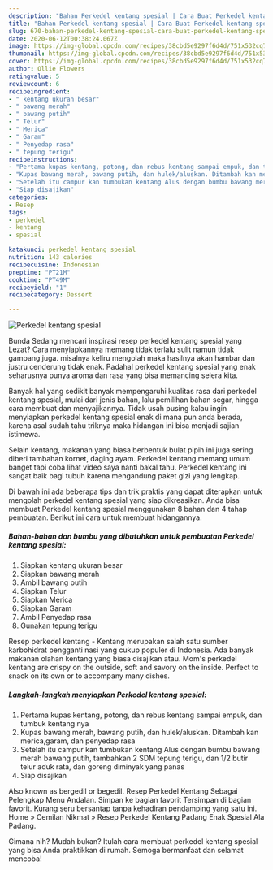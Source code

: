 ```yaml
---
description: "Bahan Perkedel kentang spesial | Cara Buat Perkedel kentang spesial Yang Sempurna"
title: "Bahan Perkedel kentang spesial | Cara Buat Perkedel kentang spesial Yang Sempurna"
slug: 670-bahan-perkedel-kentang-spesial-cara-buat-perkedel-kentang-spesial-yang-sempurna
date: 2020-06-12T00:38:24.067Z
image: https://img-global.cpcdn.com/recipes/38cbd5e9297f6d4d/751x532cq70/perkedel-kentang-spesial-foto-resep-utama.jpg
thumbnail: https://img-global.cpcdn.com/recipes/38cbd5e9297f6d4d/751x532cq70/perkedel-kentang-spesial-foto-resep-utama.jpg
cover: https://img-global.cpcdn.com/recipes/38cbd5e9297f6d4d/751x532cq70/perkedel-kentang-spesial-foto-resep-utama.jpg
author: Ollie Flowers
ratingvalue: 5
reviewcount: 6
recipeingredient:
- " kentang ukuran besar"
- " bawang merah"
- " bawang putih"
- " Telur"
- " Merica"
- " Garam"
- " Penyedap rasa"
- " tepung terigu"
recipeinstructions:
- "Pertama kupas kentang, potong, dan rebus kentang sampai empuk, dan tumbuk kentang nya"
- "Kupas bawang merah, bawang putih, dan hulek/aluskan. Ditambah kan merica,garam, dan penyedap rasa"
- "Setelah itu campur kan tumbukan kentang Alus dengan bumbu bawang merah bawang putih, tambahkan 2 SDM tepung terigu, dan 1/2 butir telur aduk rata, dan goreng diminyak yang panas"
- "Siap disajikan"
categories:
- Resep
tags:
- perkedel
- kentang
- spesial

katakunci: perkedel kentang spesial 
nutrition: 143 calories
recipecuisine: Indonesian
preptime: "PT21M"
cooktime: "PT49M"
recipeyield: "1"
recipecategory: Dessert

---
```



![Perkedel kentang spesial](https://img-global.cpcdn.com/recipes/38cbd5e9297f6d4d/751x532cq70/perkedel-kentang-spesial-foto-resep-utama.jpg)

Bunda Sedang mencari inspirasi resep perkedel kentang spesial yang Lezat? Cara menyiapkannya memang tidak terlalu sulit namun tidak gampang juga. misalnya keliru mengolah maka hasilnya akan hambar dan justru cenderung tidak enak. Padahal perkedel kentang spesial yang enak seharusnya punya aroma dan rasa yang bisa memancing selera kita.

Banyak hal yang sedikit banyak mempengaruhi kualitas rasa dari perkedel kentang spesial, mulai dari jenis bahan, lalu pemilihan bahan segar, hingga cara membuat dan menyajikannya. Tidak usah pusing kalau ingin menyiapkan perkedel kentang spesial enak di mana pun anda berada, karena asal sudah tahu triknya maka hidangan ini bisa menjadi sajian istimewa.

Selain kentang, makanan yang biasa berbentuk bulat pipih ini juga sering diberi tambahan kornet, daging ayam. Perkedel kentang memang umum banget tapi coba lihat video saya nanti bakal tahu. Perkedel kentang ini sangat baik bagi tubuh karena mengandung paket gizi yang lengkap.


Di bawah ini ada beberapa tips dan trik praktis yang dapat diterapkan untuk mengolah perkedel kentang spesial yang siap dikreasikan. Anda bisa membuat Perkedel kentang spesial menggunakan 8 bahan dan 4 tahap pembuatan. Berikut ini cara untuk membuat hidangannya.

<!--inarticleads1-->

##### Bahan-bahan dan bumbu yang dibutuhkan untuk pembuatan Perkedel kentang spesial:

1. Siapkan  kentang ukuran besar
1. Siapkan  bawang merah
1. Ambil  bawang putih
1. Siapkan  Telur
1. Siapkan  Merica
1. Siapkan  Garam
1. Ambil  Penyedap rasa
1. Gunakan  tepung terigu


Resep perkedel kentang - Kentang merupakan salah satu sumber karbohidrat pengganti nasi yang cukup populer di Indonesia. Ada banyak makanan olahan kentang yang biasa disajikan atau. Mom&#39;s perkedel kentang are crispy on the outside, soft and savory on the inside. Perfect to snack on its own or to accompany many dishes. 

<!--inarticleads2-->

##### Langkah-langkah menyiapkan Perkedel kentang spesial:

1. Pertama kupas kentang, potong, dan rebus kentang sampai empuk, dan tumbuk kentang nya
1. Kupas bawang merah, bawang putih, dan hulek/aluskan. Ditambah kan merica,garam, dan penyedap rasa
1. Setelah itu campur kan tumbukan kentang Alus dengan bumbu bawang merah bawang putih, tambahkan 2 SDM tepung terigu, dan 1/2 butir telur aduk rata, dan goreng diminyak yang panas
1. Siap disajikan


Also known as bergedil or begedil. Resep Perkedel Kentang Sebagai Pelengkap Menu Andalan. Simpan ke bagian favorit Tersimpan di bagian favorit. Kurang seru bersantap tanpa kehadiran pendamping yang satu ini. Home » Cemilan Nikmat » Resep Perkedel Kentang Padang Enak Spesial Ala Padang. 

Gimana nih? Mudah bukan? Itulah cara membuat perkedel kentang spesial yang bisa Anda praktikkan di rumah. Semoga bermanfaat dan selamat mencoba!
